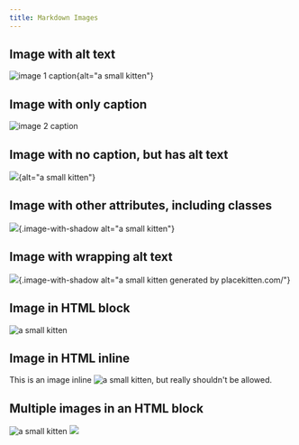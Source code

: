 ```yaml
---
title: Markdown Images
---
```



## Image with alt text

![image 1 caption](https://placekitten.com/g/101/101){alt="a small kitten"}

## Image with only caption

![image 2 caption](https://placekitten.com/g/102/102)

## Image with no caption, but has alt text

![](https://placekitten.com/g/103/103){alt="a small kitten"}

## Image with other attributes, including classes

![](https://placekitten.com/g/104/104){.image-with-shadow alt="a small kitten"}

## Image with wrapping alt text

![](https://placekitten.com/g/105/105){.image-with-shadow alt="a small kitten
generated by placekitten.com/"}

## Image in HTML block

<img 
  src="https://placekitten.com/g/106/106" 
  alt="a small kitten"
/>

## Image in HTML inline

This is an image inline <img src="https://placekitten.com/g/107/107" alt="a small kitten"/>, but really shouldn't be allowed.

## Multiple images in an HTML block


<img src="https://placekitten.com/g/108/108" alt="a small kitten"/>
<img src="https://placekitten.com/g/109/109"/>
